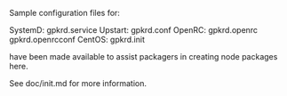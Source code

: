 Sample configuration files for:

SystemD: gpkrd.service
Upstart: gpkrd.conf
OpenRC:  gpkrd.openrc
         gpkrd.openrcconf
CentOS:  gpkrd.init

have been made available to assist packagers in creating node packages here.

See doc/init.md for more information.
